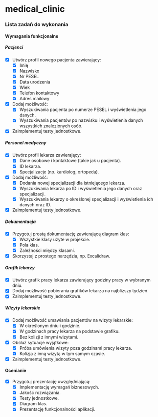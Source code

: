 # medical_clinic

### Lista zadań do wykonania

#### Wymagania funkcjonalne

##### Pacjenci

- [x] Utwórz profil nowego pacjenta zawierający:
  - [x] Imię
  - [x] Nazwisko
  - [x] Nr PESEL
  - [x] Data urodzenia
  - [x] Wiek
  - [x] Telefon kontaktowy
  - [x] Adres mailowy
- [x] Dodaj możliwość:
  - [x] Wyszukiwania pacjenta po numerze PESEL i wyświetlenia jego danych.
  - [x] Wyszukiwania pacjentów po nazwisku i wyświetlenia danych wszystkich znalezionych osób.
- [x] Zaimplementuj testy jednostkowe.

##### Personel medyczny

- [x] Utwórz profil lekarza zawierający:
  - [x] Dane osobowe i kontaktowe (takie jak u pacjenta).
  - [x] ID lekarza.
  - [x] Specjalizacje (np. kardiolog, ortopeda).
- [x] Dodaj możliwość:
  - [x] Dodania nowej specjalizacji dla istniejącego lekarza.
  - [x] Wyszukiwania lekarza po ID i wyświetlenia jego danych oraz specjalizacji.
  - [x] Wyszukiwania lekarzy o określonej specjalizacji i wyświetlenia ich danych oraz ID.
- [x] Zaimplementuj testy jednostkowe.

##### Dokumentacja

- [x] Przygotuj prostą dokumentację zawierającą diagram klas:
  - [x] Wszystkie klasy użyte w projekcie.
  - [x] Pola klas.
  - [x] Zależności między klasami.
- [x] Skorzystaj z prostego narzędzia, np. Excalidraw.

##### Grafik lekarzy

- [x] Utwórz grafik pracy lekarza zawierający godziny pracy w wybranym dniu.
- [x] Dodaj możliwość pobierania grafików lekarza na najbliższy tydzień.
- [x] Zaimplementuj testy jednostkowe.

##### Wizyty lekarskie

- [x] Dodaj możliwość umawiania pacjentów na wizyty lekarskie:
  - [x] W określonym dniu i godzinie.
  - [x] W godzinach pracy lekarza na podstawie grafiku.
  - [x] Bez kolizji z innymi wizytami.
- [x] Obsłuż sytuacje wyjątkowe:
  - [x] Próba umówienia wizyty poza godzinami pracy lekarza.
  - [x] Kolizja z inną wizytą w tym samym czasie.
- [x] Zaimplementuj testy jednostkowe.

#### Ocenianie

- [x] Przygotuj prezentację uwzględniającą:
  - [x] Implementację wymagań biznesowych.
  - [x] Jakość rozwiązania.
  - [x] Testy jednostkowe.
  - [x] Diagram klas.
  - [x] Prezentację funkcjonalności aplikacji.
